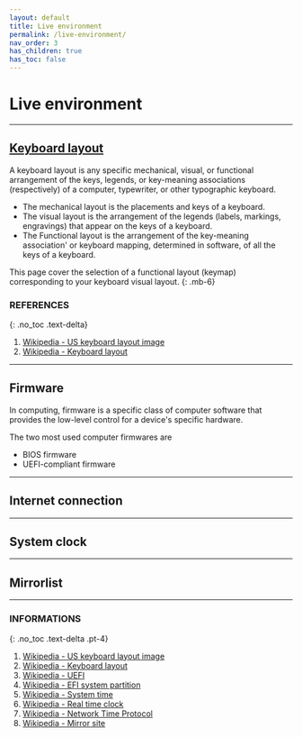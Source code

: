 ```yaml
---
layout: default
title: Live environment
permalink: /live-environment/
nav_order: 3
has_children: true
has_toc: false
---
```


# Live environment

---

## [Keyboard layout](/Andromeda/live-environment/keyboard-layout/)

A keyboard layout is any specific mechanical, visual, or functional arrangement of the keys, legends, or key-meaning associations (respectively) of a computer, typewriter, or other typographic keyboard.

- The mechanical layout is the placements and keys of a keyboard.
- The visual layout is the arrangement of the legends (labels, markings, engravings) that appear on the keys of a keyboard.
- The Functional layout is the arrangement of the key-meaning association' or keyboard mapping, determined in software, of all the keys of a keyboard.

This page cover the selection of a functional layout (keymap) corresponding to your keyboard visual layout.
{: .mb-6}

### REFERENCES
{: .no_toc .text-delta}

1. [Wikipedia - US keyboard layout image](https://en.wikipedia.org/wiki/File:KB_United_States-NoAltGr.svg)
1. [Wikipedia - Keyboard layout](https://en.wikipedia.org/wiki/Keyboard_layout)

---

## Firmware

In computing, firmware is a specific class of computer software that provides the low-level control for a device's specific hardware.

The two most used computer firmwares are

- BIOS firmware
- UEFI-compliant firmware

---

## Internet connection

---

## System clock

---

## Mirrorlist

---

### INFORMATIONS
{: .no_toc .text-delta .pt-4}

1. [Wikipedia - US keyboard layout image](https://en.wikipedia.org/wiki/File:KB_United_States-NoAltGr.svg)
1. [Wikipedia - Keyboard layout](https://en.wikipedia.org/wiki/Keyboard_layout)
1. [Wikipedia - UEFI](https://en.wikipedia.org/wiki/Unified_Extensible_Firmware_Interface)
1. [Wikipedia - EFI system partition](https://en.wikipedia.org/wiki/EFI_system_partition)
1. [Wikipedia - System time](https://en.wikipedia.org/wiki/System_time)
1. [Wikipedia - Real time clock](https://en.wikipedia.org/wiki/Real-time_clock)
1. [Wikipedia - Network Time Protocol](https://en.wikipedia.org/wiki/Network_Time_Protocol)
1. [Wikipedia - Mirror site](https://en.wikipedia.org/wiki/Mirror_site)
